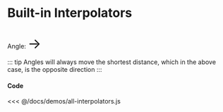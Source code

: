 # Built-in Interpolators

<pre><code id="results"></code></pre>

Angle: <span id="angle">&#8594;</span>

::: tip
Angles will always move the shortest distance, which
in the above case, is the opposite direction
:::

<style>
#angle {
  display: inline-block;
  font-size: 32px;
}
</style>

<div id="player-wrap"></div>

<ClientOnly>
  <demo/>
</ClientOnly>

<script>
export default {
  name: 'demo',
  beforeMount(){
    import('./all-interpolators.js')
  }
}
</script>

#### Code

<<< @/docs/demos/all-interpolators.js
